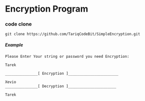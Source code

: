 # Encryption Program

### code clone
~~~~
git clone https://github.com/TariqCodeBit/SimpleEncryption.git
~~~~





##### Example
~~~~
Please Enter Your string or password you need Encryption:

Tarek

_______________[ Encryption ]_______________________

Xevio
_______________[ Decryption ]______________________

Tarek
~~~~

